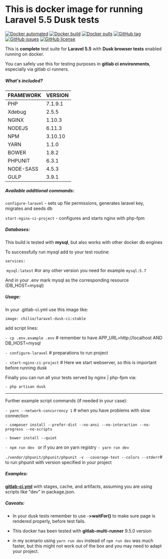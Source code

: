 # This is docker image for running Laravel 5.5 Dusk tests

[![Docker automated](https://img.shields.io/docker/automated/chilio/laravel-dusk-ci.svg)](https://hub.docker.com/r/chilio/laravel-dusk-ci) [![Docker build](https://img.shields.io/docker/build/chilio/laravel-dusk-ci.svg)](https://hub.docker.com/r/chilio/laravel-dusk-ci) [![Docker pulls](https://img.shields.io/docker/pulls/chilio/laravel-dusk-ci.svg)](https://hub.docker.com/r/chilio/laravel-dusk-ci) [![GitHub tag](https://img.shields.io/github/tag/chilio/laravel-dusk-ci.svg)](https://github.com/chilio/laravel-dusk-ci/tags) [![GitHub issues](https://img.shields.io/github/issues/chilio/laravel-dusk-ci.svg)](https://github.com/chilio/laravel-dusk-ci/issues) [![GitHub license](https://img.shields.io/badge/license-MIT-blue.svg)](https://raw.githubusercontent.com/chilio/laravel-dusk-ci/master/LICENSE)

This is **complete** test suite for **Laravel 5.5** with **Dusk browser tests** enabled running on docker.

You can safely use this for testing purposes in **gitlab ci environments**, especially via gitlab ci runners.

##### **What's included?**

| FRAMEWORK | VERSION |
| --------- | ------- |
| PHP       | 7.1.9.1 |
| Xdebug    | 2.5.5   |
| NGINX     | 1.10.3  |
| NODEJS    | 6.11.3  |
| NPM       | 3.10.10 |
| YARN      | 1.1.0   |
| BOWER     | 1.8.2   |
| PHPUNIT   | 6.3.1   |
| NODE-SASS | 4.5.3   |
| GULP      | 3.9.1   |

##### **Available additional commands:**

`configure-laravel` - sets up file permissions, generates laravel key, migrates and seeds db

`start-nginx-ci-project` - configures and starts nginx with php-fpm

##### **Databases:**

This build is tested with **mysql**, but also works with other docker db engines

To successfully run mysql add to your test routine:

`services:`

​	`mysql:latest` #or any other version you need for example `mysql:5.7`

And in your .env mark mysql as the corresponding resource (DB_HOST=mysql)

##### **Usage:**

In your .gitlab-ci.yml use this image like:

`image: chilio/laravel-dusk-ci:stable`

add script lines:

`- cp .env.example .env`  # remember to have APP_URL=http://localhost AND DB_HOST=mysql

`- configure-laravel` # preparations to run project

`- start-nginx-ci-project`  # Here we start webserver, so this is important before running dusk

Finally you can run all your tests served by nginx | php-fpm via:

`- php artisan dusk`

------

Further example script commands (if needed in your case):

`- yarn --network-concurrency 1` # when you have problems with slow connection

`- composer install --prefer-dist --no-ansi --no-interaction --no-progress --no-scripts`


`- bower install --quiet`

`- npm run dev ` or if you are on yarn registry `- yarn run dev `

`./vendor/phpunit/phpunit/phpunit -v --coverage-text --colors --stderr`# to run phpunit with version specified in your project

##### **Examples:**

**[gitlab-ci.yml](examples/.gitlab-ci.yml)** with stages, cache, and artifacts, assuming you are using scripts like "dev" in package.json.

##### **Caveats:**

- In your dusk tests remember to use -**>waitFor()** to make sure page is rendered properly, before test fails.
- This docker has been tested with **gitlab-multi-runner** 9.5.0 version


- in my scenario using `yarn run dev` instead of `npm run dev`  was much faster, but this might not work out of the box and you may need to adapt your project.

